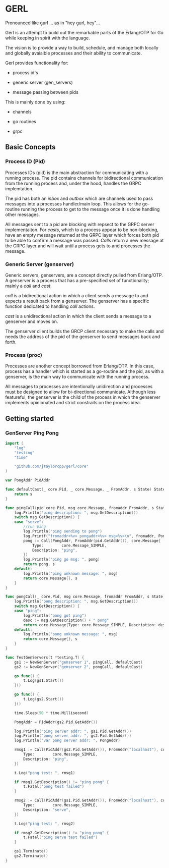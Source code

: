 GERL 
========

Pronounced like gurl ... as in "hey gurl, hey"...


Gerl is an attempt to build out the remarkable parts of the Erlang/OTP for Go
while keeping in spirit with the language.

The vision is to provide a way to build, schedule, and manage both locally and globally
avaialble processes and their ability to communicate.

Gerl provides functionality for:

  - process id\'s

  - generic server (gen_servers)

  - message passing between pids

This is mainly done by using:

  - channels

  - go routines

  - grpc

## Basic Concepts

### Process ID (Pid)

Processes IDs (pid) is the main abstraction for communicating
with a running process. The pid contains channels for bidirectional communication 
from the running process and, under the hood, handles the GRPC implemtation. 

The pid has both an *inbox* and *outbox* which are channels used to pass messages
into a processes handler/main loop. This allows for the go-routine running the process
to get to the message once it is done handling other messages.

All messages sent to a pid are blocking with repsect to the GRPC server implementaiton.
 For *casts*, which to a process appear to be non-blocking, have an empty message returned
at the GRPC layer which forces both pid to be able to confirm a message was passed.
*Calls* return a new message at the GRPC layer and will wait until a process gets to and 
processes the message.

### Generic Server (genserver)

Generic servers, genservers, are a concept directly pulled from Erlang/OTP. A genserver
is a process that has a pre-specified set of functionality; mainly a *call* and *cast*.


*call* is a bidirectional action in which a client sends a message to and expects
a result back from a genserver. The genserver has a specific function dedicated
to handling *call* actions.

*cast* is a unidirectional action in which the client sends a message to a genserver
and moves on.

The genserver client builds the GRCP client necessary to make the calls and needs the 
address of the pid of the genserver to send messages back and forth.

### Process (proc)

Processes are another concept borrowed from Erlang/OTP. In this case, process has a 
handler which is started as a go-routine and the pid, as with a genserver, is the
main way to communicate with the running process.

All messages to processes are intentionally unidirection and processes must be designed
to allow for bi-directional communicate. Although less featureful, the genserver is the
child of the process in which the genserver implements opinionated and strict constraits on
the process idea.


## Getting started

### GenServer Ping Pong

```go
import (
	"log"
	"testing"
	"time"

	"github.com/jtaylorcpp/gerl/core"
)

var PongAddr PidAddr

func defaultCast(_ core.Pid, _ core.Message, _ FromAddr, s State) State {
	return s
}

func pingCall(pid core.Pid, msg core.Message, fromaddr FromAddr, s State) (core.Message, State) {
	log.Println("ping description: ", msg.GetDescription())
	switch msg.GetDescription() {
	case "serve":
		//run ping
		log.Println("ping sending to pong")
		log.Printf("fromaddr<%v> pongaddr<%v> msg<%v>\n", fromaddr, PongAddr, core.Message{Type: core.Message_SIMPLE, Description: "ping"})
		pong := Call(PongAddr, FromAddr(pid.GetAddr()), core.Message{
			Type:        core.Message_SIMPLE,
			Description: "ping",
		})
		log.Println("ping go msg: ", pong)
		return pong, s
	default:
		log.Println("ping unknown message: ", msg)
		return core.Message{}, s
	}
}

func pongCall(_ core.Pid, msg core.Message, fromaddr FromAddr, s State) (core.Message, State) {
	log.Println("pong description: ", msg.GetDescription())
	switch msg.GetDescription() {
	case "ping":
		log.Println("pong got ping")
		desc := msg.GetDescription() + " pong"
		return core.Message{Type: core.Message_SIMPLE, Description: desc}, s
	default:
		log.Println("pong unknown message: ", msg)
		return core.Message{}, s
	}
}

func TestGenServers(t *testing.T) {
	gs1 := NewGenServer("genserver 1", pingCall, defaultCast)
	gs2 := NewGenServer("genserver 2", pongCall, defaultCast)

	go func() {
		t.Log(gs1.Start())
	}()

	go func() {
		t.Log(gs2.Start())
	}()

	time.Sleep(50 * time.Millisecond)

	PongAddr = PidAddr(gs2.Pid.GetAddr())

	log.Println("ping server addr: ", gs1.Pid.GetAddr())
	log.Println("pong server addr: ", gs2.Pid.GetAddr())
	log.Println("var pong server addr: ", PongAddr)

	rmsg1 := Call(PidAddr(gs2.Pid.GetAddr()), FromAddr("localhost"), core.Message{
		Type:        core.Message_SIMPLE,
		Description: "ping",
	})

	t.Log("pong test: ", rmsg1)

	if rmsg1.GetDescription() != "ping pong" {
		t.Fatal("pong test failed")
	}

	rmsg2 := Call(PidAddr(gs1.Pid.GetAddr()), FromAddr("localhost"), core.Message{
		Type:        core.Message_SIMPLE,
		Description: "serve",
	})

	t.Log("ping test: ", rmsg2)

	if rmsg2.GetDescription() != "ping pong" {
		t.Fatal("ping serve test failed")
	}

	gs1.Terminate()
	gs2.Terminate()
}

``` 